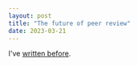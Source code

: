 ```yaml
---
layout: post
title: "The future of peer review"
date: 2023-03-21
---
```


I've [written before](/2022-05-26-ending-support-for-legacy-publishers).